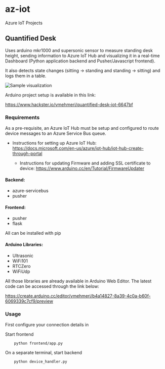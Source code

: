 # az-iot
Azure IoT Projects

## Quantified Desk
Uses arduino mkr1000 and supersonic sensor to measure standing desk height, sending information to Azure IoT Hub and visualizing it in a real-time Dashboard (Python application backend and Pusher/Javascript frontend).

It also detects state changes (sitting -> standing and standing -> sitting) and logs them in a table.

![Sample visualization](https://lh3.googleusercontent.com/-tp2-5dIozVsXVUMPe6DpJnaaKTMX99GvJYOQz4Sen3-1Klc61sHjapQ8OD54iu_Y333_7Hil2pSAra3D_iG-x_VNRvhBY-EXfzEPgB24f6asTIcTTBmk7uTF9-vqTsafs5L2qJwbaOiT-vNA16n7p7mSgegY69Yu7oLWdcrKtX9X9eB9oiglJz66Gul-Tjjrb_LyyU_0aw3Tbh9Aiyog4_kgzbmL7ag3ash57njI44Lj6_6-nTzCZx02YXIZQdCINgqX_qW1s3iolBXy8Ab28HZr64tDAmxhnRSgOjoD1tjzujMCOIJgxJC40JLGuCrqA6ApaU0X5bjpLNzDfmoxytB1EqAswwebDkbwvLgkkr6f5JXVlZea76Pclmcen_shk0WIDBEiIpJighX0bipgZqOtIYc_yspTlfc9Mg7_qQHDzLzfivEvhREeRsbCz7Xt0g_WRBXmgHb3PTlGJ6X7LSz7ha3kib2NNe3uECfv3OgScUHVB9YAATv4oYMLq1haAdi1mZS2bmqMKzAVMEakFKYVYwMjy-N974mVwMG2ZwUrW_OzNBEnF4wEvIb6VA3D25bN7sANW7YAGxluEbzm0E7YlBd8QoA4qVFccsqE1ugABwIvOO6fbYjncUDpFILaloXDJifY-c03SbPC06KYhKSXVGkAoXxLKNUBM5N2g8UGtdgQf8rPg5daczXA_AOKjmWJYNFNezgcHURZ7IQrZ2oRjXbQS7IldmY4IlifwYq-EnNF_wvk34=w1247-h931-no)



Arduino project setup is available in this link:

https://www.hackster.io/vmehmeri/quantified-desk-iot-6647bf

### Requirements
As a pre-requisite, an Azure IoT Hub must be setup and configured to route device messages to an Azure Service Bus queue.
- Instructions for setting up Azure IoT Hub:
  https://docs.microsoft.com/en-us/azure/iot-hub/iot-hub-create-through-portal
  
  - Instructions for updating Firmware and adding SSL certificate to device:
  https://www.arduino.cc/en/Tutorial/FirmwareUpdater

#### Backend:

- azure-servicebus
- pusher

#### Frontend:

- pusher
- flask

All can be installed with pip

#### Arduino Libraries:
- Ultrasonic 
- WiFi101 
- RTCZero
- WiFiUdp

All those libraries are already available in Arduino Web Editor. The latest code can be accessed through the link below:

https://create.arduino.cc/editor/vmehmeri/b4a14827-8a39-4c0a-b60f-6069339c7cf9/preview

### Usage
First configure your connection details in 

Start frontend
```
    python frontend/app.py
```

On a separate terminal, start backend
```
    python device_handler.py
```